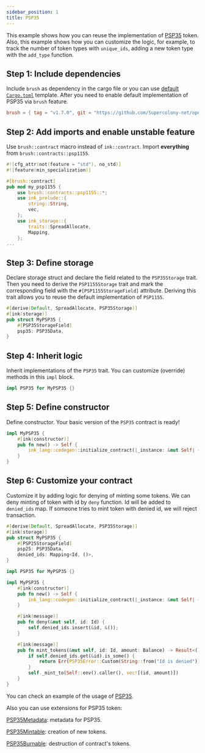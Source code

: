 ```yaml
---
sidebar_position: 1
title: PSP35
---
```


This example shows how you can reuse the implementation of [PSP35](https://github.com/Supercolony-net/openbrush-contracts/tree/main/contracts/token/psp1155) token. Also, this example shows how you can customize the logic, for example, to track the number of token types with `unique_ids`, adding a new token type with the `add_type` function.

## Step 1: Include dependencies

Include `brush` as dependency in the cargo file or you can use [default `Cargo.toml`](/smart-contracts/overview#the-default-toml-of-your-project-with-openbrush) template.
After you need to enable default implementation of PSP35 via `brush` feature.

```toml
brush = { tag = "v1.7.0", git = "https://github.com/Supercolony-net/openbrush-contracts", default-features = false, features = ["psp1155"] }
```

## Step 2: Add imports and enable unstable feature

Use `brush::contract` macro instead of `ink::contract`. Import **everything** from `brush::contracts::psp1155`.

```rust
#![cfg_attr(not(feature = "std"), no_std)]
#![feature(min_specialization)]

#[brush::contract]
pub mod my_psp1155 {
    use brush::contracts::psp1155::*;
    use ink_prelude::{
        string::String,
        vec,
    };
    use ink_storage::{
        traits::SpreadAllocate,
        Mapping,
    };
...
```

## Step 3: Define storage

Declare storage struct and declare the field related to the `PSP35Storage` trait. Then you need to derive the `PSP1155Storage` trait and mark the corresponding field with the `#[PSP1155StorageField]` attribute. Deriving this trait allows you to reuse the default implementation of `PSP1155`.

```rust
#[derive(Default, SpreadAllocate, PSP35Storage)]
#[ink(storage)]
pub struct MyPSP35 {
    #[PSP35StorageField]
    psp35: PSP35Data,
}
```

## Step 4: Inherit logic

Inherit implementations of the `PSP35` trait. You can customize (override) methods in this `impl` block.

```rust
impl PSP35 for MyPSP35 {}
```

## Step 5: Define constructor

Define constructor. Your basic version of the `PSP35` contract is ready!

```rust
impl MyPSP35 {
    #[ink(constructor)]
    pub fn new() -> Self {
        ink_lang::codegen::initialize_contract(|_instance: &mut Self| {})
    }
}
```

## Step 6: Customize your contract

Customize it by adding logic for denying of minting some tokens. 
We can deny minting of token with id by `deny` function.
Id will be added to `denied_ids` map.
If someone tries to mint token with denied id, we will reject transaction.

```rust
#[derive(Default, SpreadAllocate, PSP35Storage)]
#[ink(storage)]
pub struct MyPSP35 {
    #[PSP25StorageField]
    psp25: PSP35Data,
    denied_ids: Mapping<Id, ()>,
}

impl PSP35 for MyPSP35 {}

impl MyPSP35 {
    #[ink(constructor)]
    pub fn new() -> Self {
        ink_lang::codegen::initialize_contract(|_instance: &mut Self| {})
    }

    #[ink(message)]
    pub fn deny(&mut self, id: Id) {
        self.denied_ids.insert(&id, &());
    }

    #[ink(message)]
    pub fn mint_tokens(&mut self, id: Id, amount: Balance) -> Result<(), PSP35Error> {
        if self.denied_ids.get(&id).is_some() {
            return Err(PSP35Error::Custom(String::from("Id is denied")))
        }
        self._mint_to(Self::env().caller(), vec![(id, amount)])
    }
}
```
You can check an example of the usage of [PSP35](https://github.com/Supercolony-net/openbrush-contracts/tree/main/examples/psp35).

Also you can use extensions for PSP35 token:

[PSP35Metadata](/smart-contracts/PSP35/extensions/metadata): metadata for PSP35.

[PSP35Mintable](/smart-contracts/PSP35/extensions/mintable): creation of new tokens.

[PSP35Burnable](/smart-contracts/PSP35/extensions/burnable): destruction of contract's tokens.
